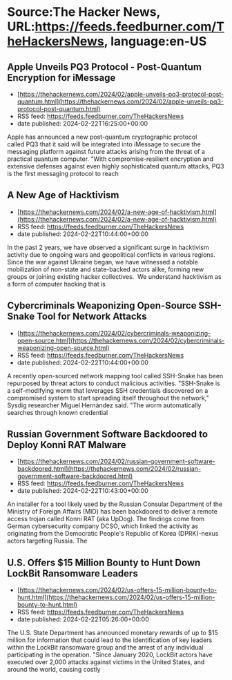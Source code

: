 # Source:The Hacker News, URL:https://feeds.feedburner.com/TheHackersNews, language:en-US

## Apple Unveils PQ3 Protocol - Post-Quantum Encryption for iMessage
 - [https://thehackernews.com/2024/02/apple-unveils-pq3-protocol-post-quantum.html](https://thehackernews.com/2024/02/apple-unveils-pq3-protocol-post-quantum.html)
 - RSS feed: https://feeds.feedburner.com/TheHackersNews
 - date published: 2024-02-22T16:25:00+00:00

Apple has announced a new post-quantum cryptographic protocol called&nbsp;PQ3&nbsp;that it said will be integrated into iMessage to secure the messaging platform against future attacks arising from the threat of a practical quantum computer.
"With compromise-resilient encryption and extensive defenses against even highly sophisticated quantum attacks, PQ3 is the first messaging protocol to reach

## A New Age of Hacktivism
 - [https://thehackernews.com/2024/02/a-new-age-of-hacktivism.html](https://thehackernews.com/2024/02/a-new-age-of-hacktivism.html)
 - RSS feed: https://feeds.feedburner.com/TheHackersNews
 - date published: 2024-02-22T10:44:00+00:00

In the past 2 years, we have observed a significant surge in hacktivism activity due to ongoing wars and geopolitical conflicts in various regions. Since the war against Ukraine began, we have witnessed a notable mobilization of non-state and state-backed actors alike, forming new groups or joining existing hacker collectives.&nbsp;
We understand hacktivism as a form of computer hacking that is

## Cybercriminals Weaponizing Open-Source SSH-Snake Tool for Network Attacks
 - [https://thehackernews.com/2024/02/cybercriminals-weaponizing-open-source.html](https://thehackernews.com/2024/02/cybercriminals-weaponizing-open-source.html)
 - RSS feed: https://feeds.feedburner.com/TheHackersNews
 - date published: 2024-02-22T10:44:00+00:00

A recently open-sourced network mapping tool called&nbsp;SSH-Snake&nbsp;has been repurposed by threat actors to conduct malicious activities.
"SSH-Snake is a self-modifying worm that leverages SSH credentials discovered on a compromised system to start spreading itself throughout the network," Sysdig researcher Miguel Hernández&nbsp;said.
"The worm automatically searches through known credential

## Russian Government Software Backdoored to Deploy Konni RAT Malware
 - [https://thehackernews.com/2024/02/russian-government-software-backdoored.html](https://thehackernews.com/2024/02/russian-government-software-backdoored.html)
 - RSS feed: https://feeds.feedburner.com/TheHackersNews
 - date published: 2024-02-22T10:43:00+00:00

An installer for a tool likely used by the Russian Consular Department of the Ministry of Foreign Affairs (MID) has been backdoored to deliver a remote access trojan called&nbsp;Konni RAT&nbsp;(aka&nbsp;UpDog).
The findings come from German cybersecurity company DCSO, which linked the activity as originating from the Democratic People's Republic of Korea (DPRK)-nexus actors targeting Russia.
The

## U.S. Offers $15 Million Bounty to Hunt Down LockBit Ransomware Leaders
 - [https://thehackernews.com/2024/02/us-offers-15-million-bounty-to-hunt.html](https://thehackernews.com/2024/02/us-offers-15-million-bounty-to-hunt.html)
 - RSS feed: https://feeds.feedburner.com/TheHackersNews
 - date published: 2024-02-22T05:26:00+00:00

The U.S. State Department has announced monetary rewards of up to $15 million for information that could lead to the identification of key leaders within the LockBit ransomware group and the arrest of any individual participating in the operation.
"Since January 2020, LockBit actors have executed over 2,000 attacks against victims in the United States, and around the world, causing costly

